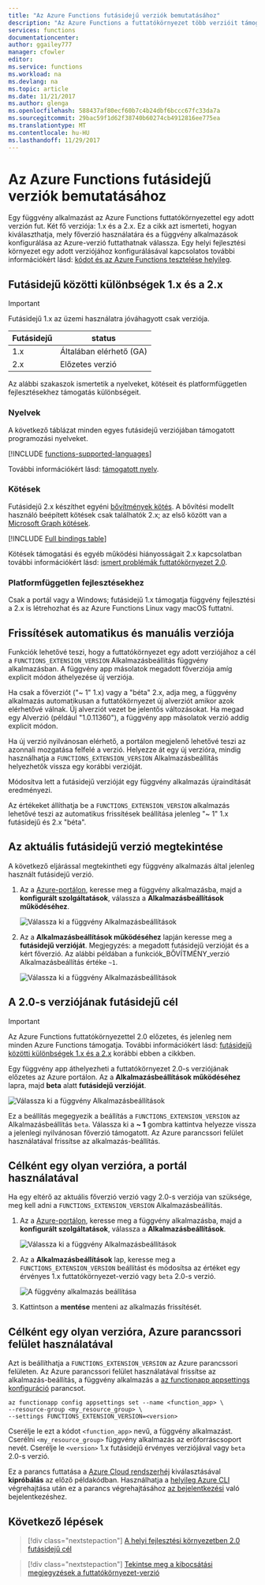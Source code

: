```yaml
---
title: "Az Azure Functions futásidejű verziók bemutatásához"
description: "Az Azure Functions a futtatókörnyezet több verzióit támogatja. Megtudhatja, hogyan adja meg egy Azure-ban üzemeltetett függvény app futásidejű verzióját."
services: functions
documentationcenter: 
author: ggailey777
manager: cfowler
editor: 
ms.service: functions
ms.workload: na
ms.devlang: na
ms.topic: article
ms.date: 11/21/2017
ms.author: glenga
ms.openlocfilehash: 588437af80ecf60b7c4b24dbf6bccc67fc33da7a
ms.sourcegitcommit: 29bac59f1d62f38740b60274cb4912816ee775ea
ms.translationtype: MT
ms.contentlocale: hu-HU
ms.lasthandoff: 11/29/2017
---
```

# <a name="how-to-target-azure-functions-runtime-versions"></a>Az Azure Functions futásidejű verziók bemutatásához

Egy függvény alkalmazást az Azure Functions futtatókörnyezettel egy adott verzión fut. Két fő verziója: 1.x és a 2.x. Ez a cikk azt ismerteti, hogyan kiválaszthatja, mely főverzió használatára és a függvény alkalmazások konfigurálása az Azure-verzió futtathatnak válassza. Egy helyi fejlesztési környezet egy adott verziójához konfigurálásával kapcsolatos további információkért lásd: [kódot és az Azure Functions tesztelése helyileg](functions-run-local.md).

## <a name="differences-between-runtime-1x-and-2x"></a>Futásidejű közötti különbségek 1.x és a 2.x

> [!IMPORTANT] 
> Futásidejű 1.x az üzemi használatra jóváhagyott csak verziója.

| Futásidejű | status |
|---------|---------|
|1.x|Általában elérhető (GA)|
|2.x|Előzetes verzió|

Az alábbi szakaszok ismertetik a nyelveket, kötéseit és platformfüggetlen fejlesztésekhez támogatás különbségeit.

### <a name="languages"></a>Nyelvek

A következő táblázat minden egyes futásidejű verziójában támogatott programozási nyelveket.

[!INCLUDE [functions-supported-languages](../../includes/functions-supported-languages.md)]

További információkért lásd: [támogatott nyelv](supported-languages.md).

### <a name="bindings"></a>Kötések 

Futásidejű 2.x készíthet egyéni [bővítmények kötés](https://github.com/Azure/azure-webjobs-sdk-extensions/wiki/Binding-Extensions-Overview). A bővítési modellt használó beépített kötések csak találhatók 2.x; az első között van a [Microsoft Graph kötések](functions-bindings-microsoft-graph.md).

[!INCLUDE [Full bindings table](../../includes/functions-bindings.md)]

Kötések támogatási és egyéb működési hiányosságait 2.x kapcsolatban további információkért lásd: [ismert problémák futtatókörnyezet 2.0](https://github.com/Azure/azure-webjobs-sdk-script/wiki/Azure-Functions-runtime-2.0-known-issues).

### <a name="cross-platform-development"></a>Platformfüggetlen fejlesztésekhez

Csak a portál vagy a Windows; futásidejű 1.x támogatja függvény fejlesztési a 2.x is létrehozhat és az Azure Functions Linux vagy macOS futtatni.

## <a name="automatic-and-manual-version-updates"></a>Frissítések automatikus és manuális verziója

Funkciók lehetővé teszi, hogy a futtatókörnyezet egy adott verziójához a cél a `FUNCTIONS_EXTENSION_VERSION` Alkalmazásbeállítás függvény alkalmazásban. A függvény app másolatok megadott főverziója amíg explicit módon áthelyezése új verziója.

Ha csak a főverziót ("~ 1" 1.x) vagy a "béta" 2.x, adja meg, a függvény alkalmazás automatikusan a futtatókörnyezet új alverziót amikor azok elérhetővé válnak. Új alverziót vezet be jelentős változásokat. Ha megad egy Alverzió (például "1.0.11360"), a függvény app másolatok verzió addig explicit módon. 

Ha új verzió nyilvánosan elérhető, a portálon megjelenő lehetővé teszi az azonnali mozgatása felfelé a verzió. Helyezze át egy új verzióra, mindig használhatja a `FUNCTIONS_EXTENSION_VERSION` Alkalmazásbeállítás helyezhetők vissza egy korábbi verzióját.

Módosítva lett a futásidejű verzióját egy függvény alkalmazás újraindítását eredményezi.

Az értékeket állíthatja be a `FUNCTIONS_EXTENSION_VERSION` alkalmazás lehetővé teszi az automatikus frissítések beállítása jelenleg "~ 1" 1.x futásidejű és 2.x "béta".

## <a name="view-the-current-runtime-version"></a>Az aktuális futásidejű verzió megtekintése

A következő eljárással megtekintheti egy függvény alkalmazás által jelenleg használt futásidejű verzió. 

1. Az a [Azure-portálon](https://portal.azure.com), keresse meg a függvény alkalmazásba, majd a **konfigurált szolgáltatások**, válassza a **Alkalmazásbeállítások működéséhez**. 

    ![Válassza ki a függvény Alkalmazásbeállítások](./media/functions-versions/add-update-app-setting.png)

2. Az a **Alkalmazásbeállítások működéséhez** lapján keresse meg a **futásidejű verzióját**. Megjegyzés: a megadott futásidejű verzióját és a kért főverzió. Az alábbi példában a funkciók\_BŐVÍTMÉNY\_verzió Alkalmazásbeállítás értéke `~1`.
 
   ![Válassza ki a függvény Alkalmazásbeállítások](./media/functions-versions/function-app-view-version.png)

## <a name="target-the-version-20-runtime"></a>A 2.0-s verziójának futásidejű cél

>[!IMPORTANT]   
> Az Azure Functions futtatókörnyezettel 2.0 előzetes, és jelenleg nem minden Azure Functions támogatja. További információkért lásd: [futásidejű közötti különbségek 1.x és a 2.x](#differences-between-runtime-1x-and-2x) korábbi ebben a cikkben.

Egy függvény app áthelyezheti a futtatókörnyezet 2.0-s verziójának előzetes az Azure portálon. Az a **Alkalmazásbeállítások működéséhez** lapra, majd **beta** alatt **futásidejű verzióját**.  

![Válassza ki a függvény Alkalmazásbeállítások](./media/functions-versions/function-app-view-version.png)

Ez a beállítás megegyezik a beállítás a `FUNCTIONS_EXTENSION_VERSION` az Alkalmazásbeállítás `beta`. Válassza ki a **~ 1** gombra kattintva helyezze vissza a jelenlegi nyilvánosan főverzió támogatott. Az Azure parancssori felület használatával frissítse az alkalmazás-beállítás. 

## <a name="target-a-version-using-the-portal"></a>Célként egy olyan verzióra, a portál használatával

Ha egy eltérő az aktuális főverzió verzió vagy 2.0-s verziója van szüksége, meg kell adni a `FUNCTIONS_EXTENSION_VERSION` Alkalmazásbeállítás.

1. Az a [Azure-portálon](https://portal.azure.com), keresse meg a függvény alkalmazásba, majd a **konfigurált szolgáltatások**, válassza a **Alkalmazásbeállítások**.

    ![Válassza ki a függvény Alkalmazásbeállítások](./media/functions-versions/add-update-app-setting1a.png)

2. Az a **Alkalmazásbeállítások** lap, keresse meg a `FUNCTIONS_EXTENSION_VERSION` beállítást és módosítsa az értéket egy érvényes 1.x futtatókörnyezet-verzió vagy `beta` 2.0-s verzió. 

    ![A függvény alkalmazás beállítása](./media/functions-versions/add-update-app-setting2.png)

3. Kattintson a **mentése** menteni az alkalmazás frissítését. 

## <a name="target-a-version-using-azure-cli"></a>Célként egy olyan verzióra, Azure parancssori felület használatával

 Azt is beállíthatja a `FUNCTIONS_EXTENSION_VERSION` az Azure parancssori felületen. Az Azure parancssori felület használatával frissítse az alkalmazás-beállítás, a függvény alkalmazás a [az functionapp appsettings konfiguráció](/cli/azure/functionapp/config/appsettings#set) parancsot.

```azurecli-interactive
az functionapp config appsettings set --name <function_app> \
--resource-group <my_resource_group> \
--settings FUNCTIONS_EXTENSION_VERSION=<version>
```
Cserélje le ezt a kódot `<function_app>` nevű, a függvény alkalmazást. Cserélni `<my_resource_group>` függvény alkalmazás az erőforráscsoport nevét. Cserélje le `<version>` 1.x futásidejű érvényes verziójával vagy `beta` 2.0-s verzió. 

Ez a parancs futtatása a [Azure Cloud rendszerhéj](../cloud-shell/overview.md) kiválasztásával **kipróbálás** az előző példakódban. Használhatja a [helyileg Azure CLI](/cli/azure/install-azure-cli) végrehajtása után ez a parancs végrehajtásához [az bejelentkezési](/cli/azure#az_login) való bejelentkezéshez.

## <a name="next-steps"></a>Következő lépések

> [!div class="nextstepaction"]
> [A helyi fejlesztési környezetben 2.0 futásidejű cél](functions-run-local.md)

> [!div class="nextstepaction"]
> [Tekintse meg a kibocsátási megjegyzések a futtatókörnyezet-verzió](https://github.com/Azure/azure-webjobs-sdk-script/releases)
